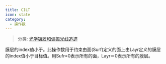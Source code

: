 ```yaml
---
title: CILT
icon: state
category:
  - 操作数
---
```


> 分类: [光学镀膜和偏振光线追迹](/hb/operands/135/895/  "Zemax 操作数 光学镀膜和偏振光线追迹")

膜层的index值小于。此操作数用于约束由面(Surf)定义的面上由Layr定义的膜层的index值小于目标值。用Sufr=0表示所有的面，Layr＝0表示所有的膜层。